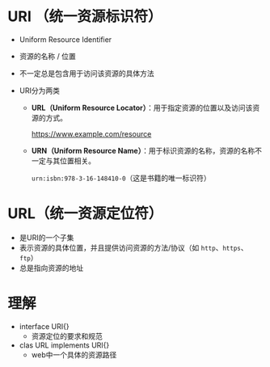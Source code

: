 # URI （统一资源标识符）

- Uniform Resource Identifier

- 资源的名称 / 位置

- 不一定总是包含用于访问该资源的具体方法

- URI分为两类

  - **URL（Uniform Resource Locator）**：用于指定资源的位置以及访问该资源的方式。

    https://www.example.com/resource

  - **URN（Uniform Resource Name）**：用于标识资源的名称，资源的名称不一定与其位置相关。

    `urn:isbn:978-3-16-148410-0`（这是书籍的唯一标识符）

# URL（统一资源定位符）

- 是URI的一个子集
- 表示资源的具体位置，并且提供访问资源的方法/协议（如 `http`、`https`、`ftp`）
- 总是指向资源的地址

# 理解

- interface URI{}
  - 资源定位的要求和规范
- clas URL implements URI{}
  - web中一个具体的资源路径
